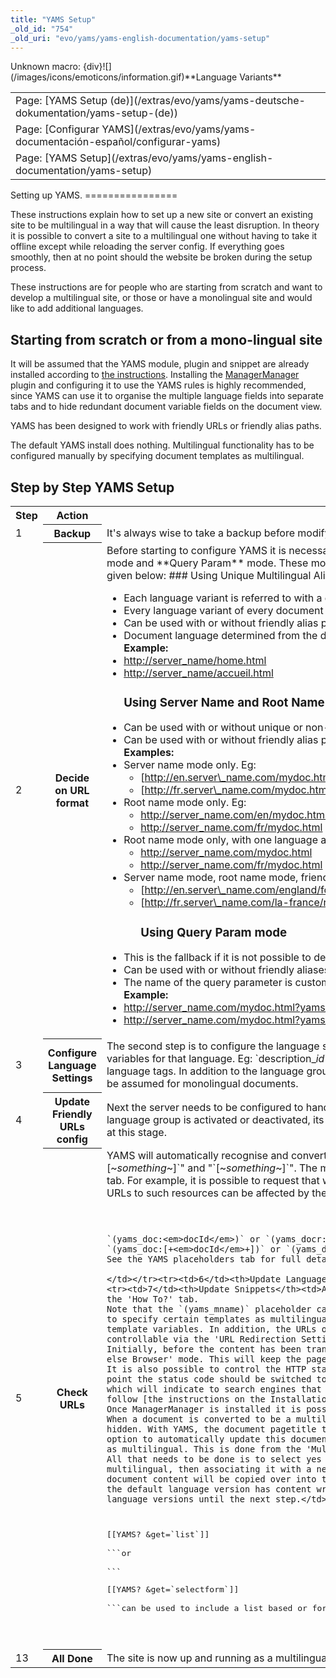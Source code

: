 ```yaml
---
title: "YAMS Setup"
_old_id: "754"
_old_uri: "evo/yams/yams-english-documentation/yams-setup"
---
```


<div class="error"><span class="error">Unknown macro: {div}</span>![](/images/icons/emoticons/information.gif)**Language Variants**

<table class="tableview" width="100%"><tr><td><span class="icon icon-page">Page:</span> [YAMS Setup (de)](/extras/evo/yams/yams-deutsche-dokumentation/yams-setup-(de))</td></tr><tr><td><span class="icon icon-page">Page:</span> [Configurar YAMS](/extras/evo/yams/yams-documentación-español/configurar-yams)</td></tr><tr><td><span class="icon icon-page">Page:</span> [YAMS Setup](/extras/evo/yams/yams-english-documentation/yams-setup)</td></tr></table></div>Setting up YAMS.
================

These instructions explain how to set up a new site or convert an existing site to be multilingual in a way that will cause the least disruption. In theory it is possible to convert a site to a multilingual one without having to take it offline except while reloading the server config. If everything goes smoothly, then at no point should the website be broken during the setup process.

These instructions are for people who are starting from scratch and want to develop a multilingual site, or those or have a monolingual site and would like to add additional languages.

Starting from scratch or from a mono-lingual site
-------------------------------------------------

It will be assumed that the YAMS module, plugin and snippet are already installed according to [the instructions](/extras/evo/yams/yams-english-documentation/yams-installation "YAMS Installation"). Installing the [ManagerManager](http://modxcms.com/extras/package/255) plugin and configuring it to use the YAMS rules is highly recommended, since YAMS can use it to organise the multiple language fields into separate tabs and to hide redundant document variable fields on the document view.

YAMS has been designed to work with friendly URLs or friendly alias paths.

The default YAMS install does nothing. Multilingual functionality has to be configured manually by specifying document templates as multilingual.

Step by Step YAMS Setup
-----------------------

<table><tbody><tr><th>Step</th><th>Action</th><th>Description</th></tr><tr><td>1</td><th>Backup</th><td>It's always wise to take a backup before modifying a site.</td></tr><tr><td>2</td><th>Decide on URL format</th><td>Before starting to configure YAMS it is necessary to decide how the language of the documents will be identified from the URL. YAMS will operate in different modes, depending on how the URLs are configured: **Server Name** mode, **Root Name** mode, **Unique Multilingual Aliases** mode and **Query Param** mode. These modes are described in detail on the [modes page](/extras/evo/yams/yams-english-documentation/yams-language-modes "YAMS Language Modes"). Examples of how different language versions of a single document could be configured are given below: ### Using Unique Multilingual Aliases

- Each language variant is referred to with a different name.
- Every language variant of every document has a unique name.
- Can be used with or without friendly alias paths.
- Document language determined from the document alias.   
  **Example:**
- [http://server\_name/home.html](http://server_name/home.html)
- [http://server\_name/accueil.html](http://server_name/accueil.html)  
  ### Using Server Name and Root Name modes
- Can be used with or without unique or non-unique multilingual aliases.
- Can be used with or without friendly alias paths.   
  **Examples:**
- Server name mode only. Eg: 
  - [http://en.server\_name.com/mydoc.html](http://en.server_name.com/mydoc.html)
  - [http://fr.server\_name.com/mydoc.html](http://fr.server_name.com/mydoc.html)
- Root name mode only. Eg: 
  - [http://server\_name.com/en/mydoc.html](http://server_name.com/en/mydoc.html)
  - [http://server\_name.com/fr/mydoc.html](http://server_name.com/fr/mydoc.html)
- Root name mode only, with one language at root. Eg: 
  - [http://server\_name.com/mydoc.html](http://server_name.com/mydoc.html)
  - [http://server\_name.com/fr/mydoc.html](http://server_name.com/fr/mydoc.html)
- Server name mode, root name mode, friendly alias paths, multilingual aliases and >7bit URLs. Eg: 
  - [http://en.server\_name.com/england/folder/mydoc.html](http://en.server_name.com/england/folder/mydoc.html)
  - [http://fr.server\_name.com/la-france/répertoire/mon-doc.html](http://fr.server_name.com/la-france/r%C3%A9pertoire/mon-doc.html)  
      ### Using Query Param mode
- This is the fallback if it is not possible to determine the language of the doc any other way.
- Can be used with or without friendly aliases and friendly alias paths.
- The name of the query parameter is customisable.   
  **Example:**
- [http://server\_name.com/mydoc.html?yams\_lang=en](http://server_name.com/mydoc.html?yams_lang=en)
- [http://server\_name.com/mydoc.html?yams\_lang=fr](http://server_name.com/mydoc.html?yams_lang=fr)

</td></tr><tr><td>3</td><th>Configure Language Settings</th><td>The second step is to configure the language settings for each language group that will be used on multilingual documents. This is done on the 'Language Settings' tab of the module interface.   
Each language group has an id. This is used, for example, in the multilingual versions of the template variables for that language. Eg: `description_<em>id</em>`, where `<em>id</em>` = `en`, `fr` or `de`  
A language group can be set up to represent a group of languages (en), a specific localised language (en-gb) or a selection of localised languages (en,en-gb,en-us,...) by specifying a comma separated list of language tags.   
In addition to the language group id and URL settings for each language group, it is possible to specify a language direction, text associated with each language and a MODx language name.   
One language group must be chosen as the default language group. This language will be assumed for monolingual documents.</td></tr><tr><td>4</td><th>Update Friendly URLs config</th><td>Next the server needs to be configured to handle the chosen language configuration. This can be done by copying the generated code from the 'Server Config' tab into the .htaccess file. It may be necessary to restart/reload the server.   
The server config file will have to be updated any time a language group is activated or deactivated, its server or root name is changed, or the query parameter is renamed.   
At this stage the website should still be functioning normally. By default all pages are considered monolingual (or non-multilingual), so no change in the website will be observed at this stage.</td></tr><tr><td>5</td><th>Check URLs</th><td>YAMS will automatically recognise and convert MODx style internal URLs that are surrounded by quotes to multilingual URLs that point to the correct language variant. The URL formats recognised and automatically handled by YAMS are: "`[(site_url)][~<em>something</em>~]`" or "`[(base_url)][~<em>something</em>~]`" and "`[~<em>something</em>~]`".   
The multilingual URLs generated by the YAMS always consist of the complete URL, including server name and full path. As a result they are not affected by the base href setting. The URLs are also configurable using the controls on the 'Other Params' tab. For example, it is possible to request that weblink URLs always resolve to their destination URL, or to request that the filename of the site start document of the default language is not output.   
URLs of physical resources like images, style and javascript files are not affected by YAMS. Relative URLs to such resources can be affected by the base href setting however, especially when using server name mode. The recommended method is to use the `(yams_server)` placeholder as follows:   
```
<pre class="brush: php">
<base href="(yams_server)"></base>

```For any internal URLs that are not automatically handled by MODx the recommended method of generating the correct multilingual URL is to use the following YAMS placeholders:   
`(yams_doc:<em>docId</em>)` or `(yams_docr:<em>docId</em>)` within document templates and content; and:   
`(yams_doc:[+<em>docId</em>+])` or `(yams_docr:[+<em>docId</em>+])` within snippet templates.   
See the YAMS placeholders tab for full details.

</td></tr><tr><td>6</td><th>Update Language Tags and Direction</th><td>The next step is to add language and language direction attributes to the opening html tag using YAMS placeholders: `lang="(yams_tag)"` and/or `xml:lang="(yams_tag)"` and `dir="(yams_dir)"`</td></tr><tr><td>7</td><th>Update Snippets</th><td>Any snippets which output URLs or directly contain multilingual text that is not embedded in multilingual placeholders will need to be updated. Guidance on how to do this for Wayfinder, Ditto, eForm, jot and other snippets is on the 'How To?' tab.   
Note that the `(yams_mname)` placeholder can be used to pass the correct manager language to snippet calls. For example, with ditto and eForm snippet calls `&language=`(yams_mname)`` can be used.</td></tr><tr><td>8</td><th>Redirection Strategy</th><td>It is now possible to specify certain templates as multilingual. When this is done all documents associated with those templates will be given multiple language versions as defined on the 'Language Settings' tab, the content for which is controllable via additional language specific template variables. In addition, the URLs of the associated documents will change dependent on the language. YAMS will automatically redirect from the old/monolingual URLs to the correct language variant. Several redirection modes are available and these are controllable via the 'URL Redirection Settings' section of the 'Other Params' tab.   
Initially, before the content has been translated, the redirection mode called 'default' can be used. This redirects to a valid page in the default language. Only once content has been written for the other languages the mode can be switched to, for example, 'Current else Browser' mode. This will keep the page in the current language, if one has already been set (by a previous visit to a page for example), else it will choose an appropriate language based on the user's browser settings.   
It is also possible to control the HTTP status codes that are sent when the redirection occurs. For existing sites the status code for redirection from the existing pages to the new default language pages can be left as "Temporary" (307) until a site is ready, at which point the status code should be switched to "Permanent" (301). That way search engines will know to correctly re-index existing pages. The status code to use when redirecting to pages that are in anything other than the default language can be left as "See Other" (303), which will indicate to search engines that the new but not the old page should be cached/indexed.</td></tr><tr><td>9</td><th>ManagerManager Interface</th><td>Now is the time to install ManagerManager if it hasn't been done already. This is highly recommended. Please follow [the instructions on the Installation page](/extras/evo/yams/yams-english-documentation/yams-installation#YAMSInstallation-ManagerManagerSetup).   
Once ManagerManager is installed it is possible to control how the fields of multilingual documents are organised when a document is edited. This is done by modifying settings on the 'Document Layout Settings' section of the 'Other Params' tab.   
When a document is converted to be a multilingual document the existing document variables, including the pagetitle, retain their existing values. However, all but the pagetitle become redundant. A setting exists that allows the redundant template variables to be hidden. With YAMS, the document pagetitle takes on the role of a text identifier for the document and all its language variants within the MODx back-end. This identifier is visible in the MODx document tree, but not on any web output. For convenience, YAMS provides an option to automatically update this document pagetitle with the contents of the default language multilingual pagetitle template variable on document save.</td></tr><tr><td>10</td><th>Multilingual Templates</th><td>It is finally possible to configure certain templates as multilingual. This is done from the 'Multilingual Templates' tab.   
All that needs to be done is to select yes for those templates that should be multilingual. YAMS will create multilingual template variables for those templates as required. It is possible to experiment first, by first creating a new template, then selecting it as multilingual, then associating it with a new document and then populating it with some default content. Multiple versions of each template variable for each language will be created automatically. These will be associated with the multilingual templates and default document content will be copied over into the newly created default language template variables.</td></tr><tr><td>11</td><th>Translate</th><td>Multiple language versions of the documents can now be viewed by browsing to the appropriate URL. However, initially all but the default language version has content written for it. Now when a multilingual document is edited there will be one tab per language and the content can be translated. Note that the site will continue to look normal and there wont be any links pointing to the new language versions until the next step.</td></tr><tr><td>12</td><th>Publicise</th><td>Once the content is translated it is possible to start publicising it. The snippet calls   
```
<pre class="brush: php">
[[YAMS? &get=`list`]]

```or

```
<pre class="brush: php">
[[YAMS? &get=`selectform`]]

```can be used to include a list based or form based language selection tool into multilingual templates. These commands can now be modified using custom templates. See [the YAMS Snippet page](/extras/evo/yams/yams-english-documentation/yams-snippet "YAMS Snippet") for full details.

</td></tr><tr><td>13</td><th>All Done</th><td>The site is now up and running as a multilingual site. The redirection mode and http status codes can be updated. Make sure that any search engine site maps contain a list of all documents, and not just those of a single language. See the 'How To?' tab for more details about how to achieve this.</td></tr></tbody></table>
